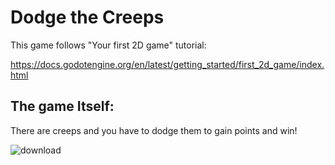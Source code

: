 # Dodge the Creeps

This game follows "Your first 2D game" tutorial:

https://docs.godotengine.org/en/latest/getting_started/first_2d_game/index.html 

## The game Itself:
There are creeps and you have to dodge them to gain points and win!

 ![download](https://github.com/TheOllieMan/Dodge-The-Creeps/assets/148265573/4ff33d96-fc22-4433-848b-5bd48f6d56fa)

